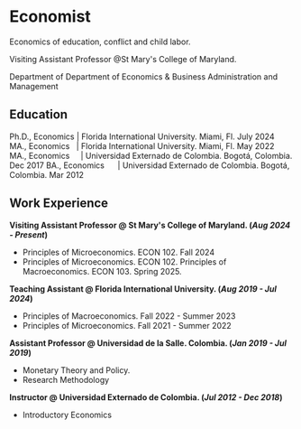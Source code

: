 # Economist

Economics of education, conflict and child labor.

Visiting Assistant Professor @St Mary's College of Maryland.

Department of Department of Economics & Business Administration and Management


## Education

Ph.D., Economics | Florida International University. Miami, Fl. July 2024
MA., Economics &nbsp;&nbsp;| Florida International University. Miami, Fl. May 2022
MA., Economics &nbsp;&nbsp;&nbsp;&nbsp;| Universidad Externado de Colombia. Bogotá, Colombia. Dec 2017
BA., Economics &nbsp;&nbsp;&nbsp;&nbsp;&nbsp;| Universidad Externado de Colombia. Bogotá, Colombia. Mar 2012


## Work Experience
**Visiting Assistant Professor @ St Mary's College of Maryland. (_Aug 2024 - Present_)**
- Principles of Microeconomics. ECON 102. Fall 2024
- Principles of Microeconomics. ECON 102. Principles of Macroeconomics. ECON 103. Spring 2025.


**Teaching Assistant @ Florida International University. (_Aug 2019 - Jul 2024_)**
- Principles of Macroeconomics. Fall 2022 - Summer 2023
- Principles of Microeconomics. Fall 2021 - Summer 2022

**Assistant Professor @ Universidad de la Salle. Colombia. (_Jan 2019 - Jul 2019_)**
- Monetary Theory and Policy.
- Research Methodology

**Instructor @ Universidad Externado de Colombia. (_Jul 2012 - Dec 2018_)**
- Introductory Economics

